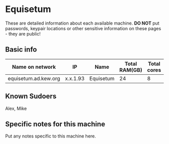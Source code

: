 # Equisetum

These are detailed information about each available machine. **DO NOT** put passwords, keypair locations or other sensitive information on these pages - they are public!

## Basic info

Name on network | IP  | Name | Total RAM(GB) | Total cores | Notes
--------------- | --- | ---- | ------------- | ----------- | -----
equisetum.ad.kew.org | x.x.1.93 | Equisetum | 24 | 8 | na

## Known Sudoers

Alex, Mike

## Specific notes for this machine

Put any notes specific to this machine here.

